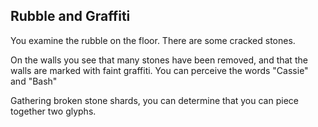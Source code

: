 ## Rubble and Graffiti

You examine the rubble on the floor. There are some cracked stones.

On the walls you see that many stones have been removed, and that the walls are marked with faint graffiti. You can perceive the words "Cassie" and "Bash"

Gathering broken stone shards, you can determine that you can piece together two glyphs.

<Page url="10" instructions="" action="Continue" />
